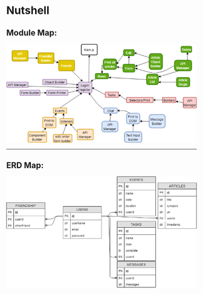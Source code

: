 # Nutshell

## Module Map:

![Error: Image not found!](README_Images/Modules.png)

---

## ERD Map:

![Error: Image not found!](README_Images/ERD.png)
